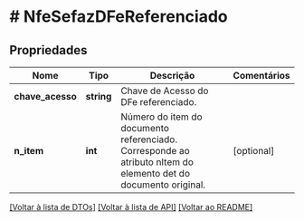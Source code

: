 # # NfeSefazDFeReferenciado

## Propriedades

Nome | Tipo | Descrição | Comentários
------------ | ------------- | ------------- | -------------
**chave_acesso** | **string** | Chave de Acesso do DFe referenciado. |
**n_item** | **int** | Número do item do documento referenciado. Corresponde ao atributo nItem do elemento det do documento original. | [optional]

[[Voltar à lista de DTOs]](../../README.md#models) [[Voltar à lista de API]](../../README.md#endpoints) [[Voltar ao README]](../../README.md)

